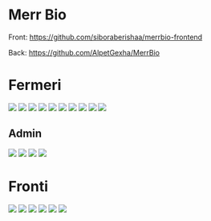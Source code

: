 # Merr Bio

Front: https://github.com/siboraberishaa/merrbio-frontend

Back: https://github.com/AlpetGexha/MerrBio

# Fermeri 
![](Screenshot/Dashboard.png)
![](Screenshot/Product-List.png)
![](Screenshot/Product-Delete.png)
![](Screenshot/Product-Edit.png)
![](Screenshot/screencapture-127-0-0-1-8000-app-products-create-2025-04-13-11_28_00.png)
![](Screenshot/Contact-list.png)
![](Screenshot/Contact-Delete.png)
![](Screenshot/Contact-Edit.png)
![](Screenshot/Contact-Email.png)
![](Screenshot/User-Profile.png)


## Admin
![](Screenshot/Admin%20ROle.png)
![](Screenshot/ADmin-Category.png)
![](Screenshot/Admin-User.png)
![](Screenshot/Admin-Order.png)


# Fronti 
![](Screenshot/Front-main.png)
![](Screenshot/Front-Produkti.png)
![](Screenshot/Front-cart.png)
![](Screenshot/Front-Search.pnh.png)
![](Screenshot/Login.png)
![](Screenshot/Register.png)